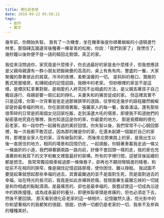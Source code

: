 ```yaml
---
title: 德化莊老家
date: 2018-09-22 05:58:22
tags:
  - 創作
  - 散文
---
```

幾年前，你開始失智。
我有了一次機會，坐在機車後座你順著蜿蜒的小道騎進竹林里，那個磚瓦牆邊背後種著一棵翠青的松樹，你說：「我們到家了」
我愣住了，幾秒鐘以後妳便不發一語的騎回北勢頭，真正的家。
<!--more-->
我從來沒問過你，家究竟是什麼樣子，你去過最好的家是長什麼樣子，但我想應該是父親母親還有一群小朋友把飯碗疊的高高的，桌上有魚有肉，豐盛的一餐，大家聚攏的靠著彼此的肩窩，冷冷的夜裡，柔軟溫暖的一切。
是斜斜的巷口，寬敞的舊式房屋矮房，紅磚砌成的記憶迴路，我眼中的老家。
但妳眼裡的家並不是這樣，是煙灰缸拿著對砸，是相愛的人終究找不出相處的方法，是父親丟著孩子自己獨自遠行、母親卻要一肩扛起的掙扎，夫妻失和的痛苦促成的家。
但這裡其實不只是這樣，你第一次背著爸爸走過那條狹宰的道路，往學校走幾步的路程雖然蜿蜒卻是妳最幸福的時光，你在廚房燒著飯，張羅家人的每一餐，飯香滿溢。還有那些很零碎的日常是抓兩個女兒回家吃飯，走到溪邊大吼的場景，即便我不知道她們的秘密基地究竟在哪裡，我也知道這是你的家，你最愛的地方。
那是我模糊的德化莊老家，和一段你們一起擁有過的美好回憶，你失智以後，我們常常不小心騎回那裡，每一次我都不敢否認，因為那的確是你的家，在還未創建一個屬於自己的家時，那裡是全家人在的家，沒有破裂的家。
而後來北勢東路上的家，是我出生以後一直居住的地方，相同的場景和回憶仍在，一起燒飯，你騎著車載我走過一條又一條曲折的小道，我們順著鎮南路一路向前，好像不會回頭一樣的走，我的家也充滿著妳和我寫下的文字和散文裡面最好的架構，所有的字裡行間，逗號背後延續的都是想念。
我常常獨自騎車經過那一條條巷子，卻再也不願拐彎騎進的矮巷，和從前不在相同的狹窄，像是捆住記憶迴路那樣，使你困住、難以掙脫。
我試圖不要提起筆就想起那些幸福的過去，其實最難過的並不是面對生死，而是面對過去的幸福，站在時光的長河前，我竟是如此赤裸與悲傷，發現我畢生最難忘掉的一切就是和你相處的點點滴滴，是最痛苦的、卻也是最幸福的，我嘗試使這一切成為沿途中的跌跌撞撞，成為成長最好的養分，即便摔裂骨頭是疼痛的，但也必須走下去，然後不要回頭。
那天看到德化莊老家的這一幀相片，記憶雖然久遠，但光影中的你和望著相片的我都笑的很甜、很甜，彷彿一切都仍是老家的一切、我來不及參與的種種美好。